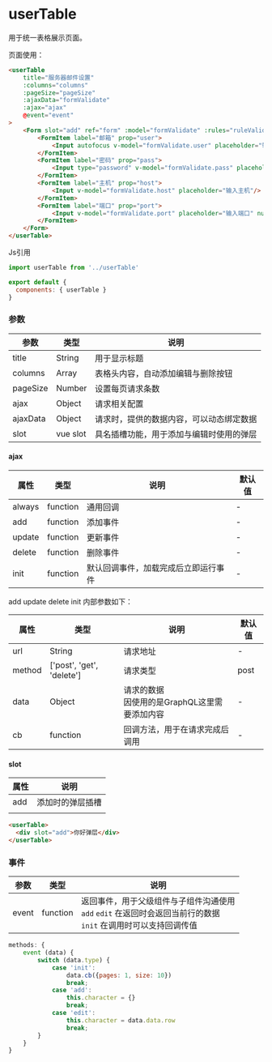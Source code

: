 # userTable

用于统一表格展示页面。

页面使用：

```html
<userTable 
    title="服务器邮件设置"
    :columns="columns"
    :pageSize="pageSize"
    :ajaxData="formValidate" 
    :ajax="ajax"
    @event="event"
>
    <Form slot="add" ref="form" :model="formValidate" :rules="ruleValid" :label-width="60">
        <FormItem label="邮箱" prop="user">
            <Input autofocus v-model="formValidate.user" placeholder="输入邮箱"/>
        </FormItem>
        <FormItem label="密码" prop="pass">
            <Input type="password" v-model="formValidate.pass" placeholder="输入密码"/>
        </FormItem>
        <FormItem label="主机" prop="host">
            <Input v-model="formValidate.host" placeholder="输入主机"/>
        </FormItem>
        <FormItem label="端口" prop="port">
            <Input v-model="formValidate.port" placeholder="输入端口" number/>
        </FormItem>
    </Form>
</userTable>
```

Js引用

```js
import userTable from '../userTable'

export default {
  components: { userTable }  
}
```



### 参数

| 参数     | 类型     | 说明                                     |
| -------- | -------- | ---------------------------------------- |
| title    | String   | 用于显示标题                             |
| columns  | Array    | 表格头内容，自动添加编辑与删除按钮       |
| pageSize | Number   | 设置每页请求条数                         |
| ajax     | Object   | 请求相关配置                             |
| ajaxData | Object   | 请求时，提供的数据内容，可以动态绑定数据 |
| slot     | vue slot | 具名插槽功能，用于添加与编辑时使用的弹层 |

#### ajax

| 属性   | 类型     | 说明                                 | 默认值 |
| ------ | -------- | ------------------------------------ | ------ |
| always | function | 通用回调                             | -      |
| add    | function | 添加事件                             | -      |
| update | function | 更新事件                             | -      |
| delete | function | 删除事件                             | -      |
| init   | function | 默认回调事件，加载完成后立即运行事件 | -      |

add update delete init 内部参数如下：

| 属性   | 类型                      | 说明                                             | 默认值 |
| ------ | ------------------------- | ------------------------------------------------ | ------ |
| url    | String                    | 请求地址                                         | -      |
| method | ['post', 'get', 'delete'] | 请求类型                                         | post   |
| data   | Object                    | 请求的数据<br/>因使用的是GraphQL这里需要添加内容 | -      |
| cb     | function                  | 回调方法，用于在请求完成后调用                   | -      |

#### slot

| 属性 | 说明             |
| ---- | ---------------- |
| add  | 添加时的弹层插槽 |
|      |                  |

```html
<userTable>
  <div slot="add">你好弹层</div>
</userTable>
```



### 事件

| 参数  | 类型     | 说明                                                         |
| ----- | -------- | ------------------------------------------------------------ |
| event | function | 返回事件，用于父级组件与子组件沟通使用<br/>`add`  `edit` 在返回时会返回当前行的数据<br/>`init` 在调用时可以支持回调传值 |

```javascript
methods: {
    event (data) {
        switch (data.type) {
            case 'init': 
                data.cb({pages: 1, size: 10})
                break;
            case 'add':
                this.character = {}
                break;
            case 'edit':
                this.character = data.data.row
                break;
        }
    }
}
```

